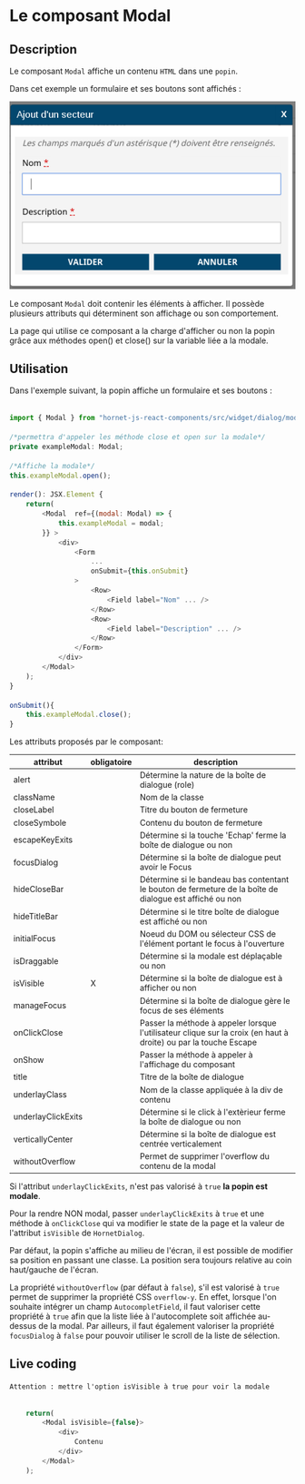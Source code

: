 # Le composant Modal

## Description

Le composant `Modal` affiche un contenu `HTML` dans une `popin`.

Dans cet exemple un formulaire et ses boutons sont affichés :

![Modale](../sources/dialog/modale.png)

Le composant `Modal` doit contenir les éléments à afficher. Il possède plusieurs attributs qui déterminent son affichage ou son comportement.

La page qui utilise ce composant a la charge d'afficher ou non la popin grâce aux méthodes open() et close() sur la variable liée a la modale.

## Utilisation

Dans l'exemple suivant, la popin affiche un formulaire et ses boutons : 

```javascript

import { Modal } from "hornet-js-react-components/src/widget/dialog/modal";

/*permettra d'appeler les méthode close et open sur la modale*/
private exampleModal: Modal;

/*Affiche la modale*/
this.exampleModal.open();

render(): JSX.Element {
    return(
        <Modal  ref={(modal: Modal) => {
            this.exampleModal = modal;
        }} >
            <div>
                <Form
                    ...
                    onSubmit={this.onSubmit}
                >
                    <Row>
                        <Field label="Nom" ... />
                    </Row>
                    <Row>
                        <Field label="Description" ... />
                    </Row>
                </Form>
            </div>
        </Modal>
    );
}

onSubmit(){
    this.exampleModal.close();
}

```

Les attributs proposés par le composant:

| attribut | obligatoire | description |
| -------- | ----------- | ----------- |
| alert |  | Détermine la nature de la boîte de dialogue (role) |
| className| | Nom de la classe |
| closeLabel | |  Titre du bouton de fermeture |
| closeSymbole | | Contenu du bouton de fermeture |
| escapeKeyExits |  | Détermine si la touche 'Echap' ferme la boîte de dialogue ou non |
| focusDialog |  | Détermine si la boîte de dialogue peut avoir le Focus |
| hideCloseBar | | Détermine si le bandeau bas contentant le bouton de fermeture de la boîte de dialogue est affiché ou non |
| hideTitleBar | | Détermine si le titre boîte de dialogue est affiché ou non |
| initialFocus | | Noeud du DOM ou sélecteur CSS de l'élément portant le focus à l'ouverture |
| isDraggable | | Détermine si la modale est déplaçable ou non |
| isVisible | X | Détermine si la boîte de dialogue est à afficher ou non |
| manageFocus |  | Détermine si la boîte de dialogue gère le focus de ses éléments |
| onClickClose |   | Passer la méthode à appeler lorsque l'utilisateur clique sur la croix (en haut à droite) ou par la touche Escape |
| onShow | | Passer la méthode à appeler à l'affichage du composant |
| title |  | Titre de la boîte de dialogue |
| underlayClass| | Nom de la classe appliquée à la div de contenu |
| underlayClickExits |  | Détermine si le click à l'extèrieur ferme la boîte de dialogue ou non |
| verticallyCenter |  | Détermine si la boîte de dialogue est centrée verticalement |
| withoutOverflow |  | Permet de supprimer l'overflow du contenu de la modal |

Si l'attribut `underlayClickExits`, n'est pas valorisé à `true` **la popin est modale**.

Pour la rendre NON modal, passer `underlayClickExits` à `true` et une méthode à `onClickClose` qui va modifier le state de la page et la valeur de l'attribut `isVisible` de `HornetDialog`.

Par défaut, la popin s'affiche au milieu de l'écran, il est possible de modifier sa position en passant une classe. La position sera toujours relative au coin haut/gauche de l'écran.


La propriété `withoutOverflow` (par défaut à `false`), s'il est valorisé à `true` permet de supprimer la propriété CSS `overflow-y`. 
En effet, lorsque l'on souhaite intégrer un champ `AutocompletField`, il faut valoriser cette propriété à `true` afin que la liste liée à l'autocomplete soit affichée au-dessus de la modal. 
Par ailleurs, il faut également valoriser la propriété `focusDialog`  à `false` pour pouvoir utiliser le scroll de la liste de sélection.

## Live coding

`Attention : mettre l'option isVisible à true pour voir la modale`

```javascript showroom

    return(
        <Modal isVisible={false}>
            <div>
                Contenu
            </div>
        </Modal>
    );
```